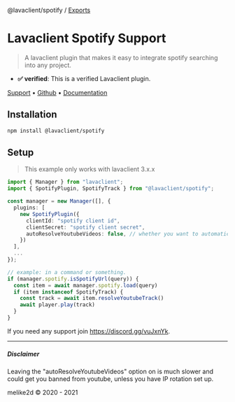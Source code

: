 @lavaclient/spotify / [Exports](modules.md)

# Lavaclient Spotify Support

> A lavaclient plugin that makes it easy to integrate spotify searching into any project.

- **✅ verified**: This is a verified Lavaclient plugin.

[Support](https://discord.gg/vuJxnYk) &bull; [Github](https://github.com/lavaclient/plugins/tree/master/packages/spotify) &bull; [Documentation](https://github.com/lavaclient/plugins/tree/master/packages/docs)

## Installation

```bash
npm install @lavaclient/spotify
```

## Setup

> This example only works with lavaclient 3.x.x

```ts
import { Manager } from "lavaclient";
import { SpotifyPlugin, SpotifyTrack } from "@lavaclient/spotify";

const manager = new Manager([], {
  plugins: [
    new SpotifyPlugin({
      clientId: "spotify client id",
      clientSecret: "spotify client secret",
      autoResolveYoutubeVideos: false, // whether you want to automatically search for the youtube equivalent.
    })
  ],
  ...
});

// example: in a command or something.
if (manager.spotify.isSpotifyUrl(query)) {
  const item = await manager.spotify.load(query)
  if (item instanceof SpotifyTrack) {
    const track = await item.resolveYoutubeTrack()
    await player.play(track)
  }
}
```

If you need any support join <https://discord.gg/vuJxnYk>.

---

##### Disclaimer

Leaving the "autoResolveYoutubeVideos" option on is much slower and could get you banned from youtube, unless you have
IP rotation set up.

melike2d &copy; 2020 - 2021
